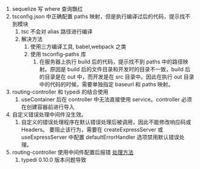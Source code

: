1. sequelize 写 where 查询飘红  
2. tsconfig.json 中正确配置 paths 映射，但是执行编译过后的代码，提示找不到模块
   1. tsc 不会对 alias 路径进行编译
   2. 解决方法
      1. 使用三方编译工具, babel,webpack 之类
      2. 使用 tsconfig-paths 库
         1. 在服务器上执行 build 后的代码，提示找不到 paths 中的路径映射。原因是 build 后的文件目录和开发时的目录不一致，build 后的目录是在 out 中，而开发是在 src 目录中。因此在执行 out 目录中的代码的时候，需要单独指定 baseurl 和 paths 映射。
3. routing-controller 和 typedi 的结合使用
   1. useContainer 后在 controller 中无法直接使用 service。controller 必须在创建容器前进行导入
4. 自定义错误处理中间件没生效。
   1. 自定义的错误处理程序在默认错误处理后被调用，因此不能修改响应码或 Headers。 要阻止该行为，需要在 createExpressServer 或 useExpressServer 中配置 defaultErrorHandler 选项禁用默认错误处理。
5. routing-controller 使用中间件配置后报错 [处理方法](https://github.com/typestack/routing-controllers/issues/896)
   1. typedi 0.10.0 版本问题导致